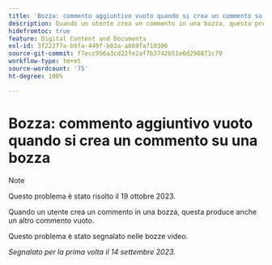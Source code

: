 ```yaml
---
title: 'Bozza: commento aggiuntivo vuoto quando si crea un commento su una bozza'
description: Quando un utente crea un commento in una bozza, questa produce anche un altro commento vuoto.
hidefromtoc: true
feature: Digital Content and Documents
exl-id: 3f22277a-b9fa-449f-b03a-a669fa710306
source-git-commit: f7ecc956a3cd22fe2af7b3742b51e6d290871c79
workflow-type: tm+mt
source-wordcount: '75'
ht-degree: 100%

---
```


# Bozza: commento aggiuntivo vuoto quando si crea un commento su una bozza

<!--WF, WFP TOCs-->

>[!NOTE]
>
>Questo problema è stato risolto il 19 ottobre 2023.

Quando un utente crea un commento in una bozza, questa produce anche un altro commento vuoto.

Questo problema è stato segnalato nelle bozze video.

_Segnalato per la prima volta il 14 settembre 2023._
